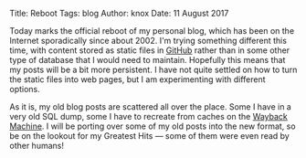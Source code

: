 Title:		Reboot
Tags:		blog
Author:		knox
Date:		11 August 2017

Today marks the official reboot of my personal blog, which has been on
the Internet sporadically since about 2002. I'm trying something
different this time, with content stored as static files in
[GitHub](https://github.com/knoxcarey/knoxcarey.com/tree/master/blog)
rather than in some other type of database that I would need to
maintain. Hopefully this means that my posts will be a bit more
persistent. I have not quite settled on how to turn the static files
into web pages, but I am experimenting with different options.

As it is, my old blog posts are scattered all over the place. Some I
have in a very old SQL dump, some I have to recreate from caches on
the [Wayback Machine](https://web.archive.org/web/*/knoxcarey.com). I
will be porting over some of my old posts into the new format, so be
on the lookout for my Greatest Hits &mdash; some of them were even
read by other humans!
